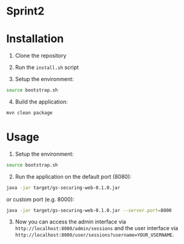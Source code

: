 Sprint2
=======

# Installation

1. Clone the repository

2. Run the `install.sh` script

3. Setup the environment:
```bash
source bootstrap.sh
```

4. Build the application:
```bash
mvn clean package
```

# Usage

1. Setup the environment:
```bash
source bootstrap.sh
```

2. Run the application on the default port (8080):
```bash
java -jar target/gs-securing-web-0.1.0.jar
```
or custom port (e.g. 8000):
```bash
java -jar target/gs-securing-web-0.1.0.jar --server.port=8000
```

3. Now you can access the admin interface via `http://localhost:8080/admin/sessions` and 
the user interface via `http://localhost:8080/user/sessions?username=YOUR_USERNAME`.

